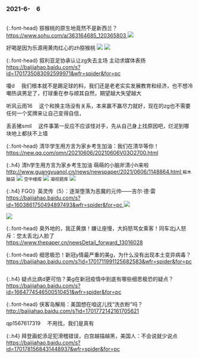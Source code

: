 ### 2021-6-　6
```note
```

{:.font-head}
猕猴桃的原生地竟然不是新西兰？
<br>[
https://www.sohu.com/a/363164685_120365803
](
https://www.sohu.com/a/363164685_120365803
)
![](http://5b0988e595225.cdn.sohucs.com/images/20191227/337e6c9dccaf4c7098a22c710aac0603.jpeg)

好喝是因为乐源用黄肉红心的zh猕猴桃
![](http://5b0988e595225.cdn.sohucs.com/images/20191227/c4cc02e3efa54d16bf659d5e3016880b.jpeg)
![](https://gd4.alicdn.com/imgextra/i3/679685065/O1CN01dH1EnB1nHofs0cdZN_!!679685065.jpg)

{:.font-head}
叙利亚足协承认让zg失去主场 主动求媒体表扬
<br>[
https://baijiahao.baidu.com/s?id=1701735083092599971&wfr=spider&for=pc
](
https://baijiahao.baidu.com/s?id=1701735083092599971&wfr=spider&for=pc
)

嗄d
　我们根本就不是踢足球的料，我们还是老老实实发展教育和经济，也不想冷嘲热讽男足了，打球重在参与顺其自然，期望越大失望越大

听风云雨16　
这个和换主场没有关系，本来赢不赢尽力就好，现在的zg也不需要任何一个奖牌来让自己变得自信，

丢丢猪smil　
这件事第一反应不应该怪对手，先从自己身上找原因吧，烂泥到哪块地上都扶不上墙

{:.font-head}
清华学生用方言为家乡考生加油：我们在清华等你！
<br>[
https://new.qq.com/omn/20210606/20210606V03O2700.html
](
https://new.qq.com/omn/20210606/20210606V03O2700.html
)

{:.h4}
清h学生用方言为家乡考生加油 萌萌的小脑斧清小h来啦
<br>[
http://www.guangyuanol.cn/news/newspaper/2021/0606/1148864.html
](
http://www.guangyuanol.cn/news/newspaper/2021/0606/1148864.html
)
`榆木脑袋`
![](https://p26.toutiaoimg.com/img/tos-cn-i-0022/0bd424534f734a7897f070c970a3a55e~tplv-obj:5442:3628.image?from=post)
`空中楼阁`
![](https://p26.toutiaoimg.com/img/tos-cn-i-0022/f6f930218a7949d998d0cfd52fba3666~tplv-obj:5442:3628.image?from=post)
`凝视题库`
![](https://p26.toutiaoimg.com/img/tos-cn-i-0022/1b30f945fda44cbfaa4c271b32f353d4~tplv-obj:5442:3628.image?from=post)

{:.h4}
FGO》英灵传（5）：逐渐堕落为恶魔的元帅——吉尔·德·雷
<br>[
https://baijiahao.baidu.com/s?id=1603861750494897493&wfr=spider&for=pc
](
https://baijiahao.baidu.com/s?id=1603861750494897493&wfr=spider&for=pc
)
![](https://t11.baidu.com/it/u=2581229275,3492552351&fm=173)

![](https://t10.baidu.com/it/u=1578614673,3629441659&fm=173)

{:.font-head}
臭外地的，我正黄旗！嫌让座慢，大妈怒骂女乘客！同车北j人怒斥：您太丢北j人脸了
<br>[
https://www.thepaper.cn/newsDetail_forward_13016028
](
https://www.thepaper.cn/newsDetail_forward_13016028
)

{:.font-head}
细思极恐！新冠y情最严重的美g，为什么没有出现本土变异病毒？
<br>[
https://baijiahao.baidu.com/s?id=1701711991125682583&wfr=spider&for=pc
](
https://baijiahao.baidu.com/s?id=1701711991125682583&wfr=spider&for=pc
)
```tip
```

{:.h4}
疑点比病d更可怕？美g在新冠疫情中到底有哪些细思极恐的疑点？
<br>[
https://baijiahao.baidu.com/s?id=1664774546500510451&wfr=spider&for=pc
](
https://baijiahao.baidu.com/s?id=1664774546500510451&wfr=spider&for=pc
)

{:.font-head}
侠客岛解局：美国想在咱这儿找“洗衣粉”吗？
<br>[
http://baijiahao.baidu.com/s?id=1701772142161705621
](
http://baijiahao.baidu.com/s?id=1701772142161705621
)

qp1567617319　
不用找，我们是真有

{:.h4}
拜登画蛇添足犯滑稽错误，白宫越描越黑，美国人：不会说就少说点
<br>[
https://baijiahao.baidu.com/s?id=1701781568431448937&wfr=spider&for=pc
](
https://baijiahao.baidu.com/s?id=1701781568431448937&wfr=spider&for=pc
)
